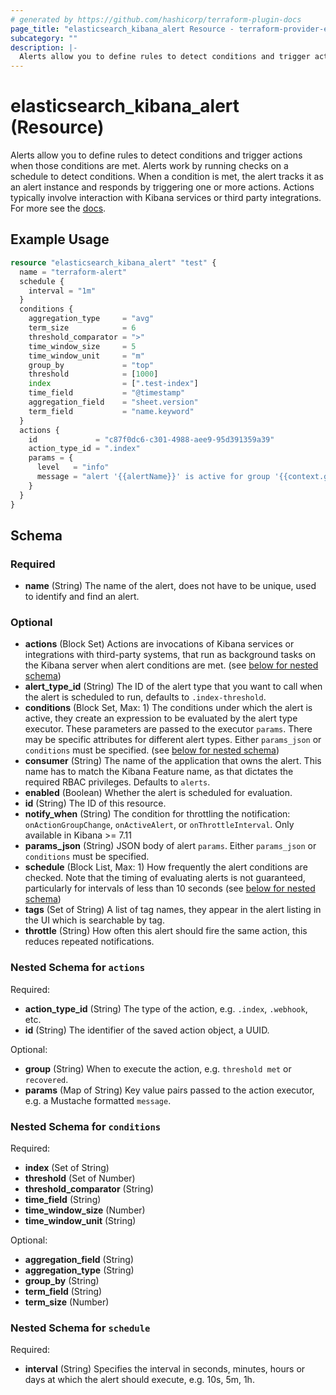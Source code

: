```yaml
---
# generated by https://github.com/hashicorp/terraform-plugin-docs
page_title: "elasticsearch_kibana_alert Resource - terraform-provider-elasticsearch"
subcategory: ""
description: |-
  Alerts allow you to define rules to detect conditions and trigger actions when those conditions are met. Alerts work by running checks on a schedule to detect conditions. When a condition is met, the alert tracks it as an alert instance and responds by triggering one or more actions. Actions typically involve interaction with Kibana services or third party integrations. For more see the docs https://www.elastic.co/guide/en/kibana/current/alerting-getting-started.html.
---
```


# elasticsearch_kibana_alert (Resource)

Alerts allow you to define rules to detect conditions and trigger actions when those conditions are met. Alerts work by running checks on a schedule to detect conditions. When a condition is met, the alert tracks it as an alert instance and responds by triggering one or more actions. Actions typically involve interaction with Kibana services or third party integrations. For more see the [docs](https://www.elastic.co/guide/en/kibana/current/alerting-getting-started.html).

## Example Usage

```terraform
resource "elasticsearch_kibana_alert" "test" {
  name = "terraform-alert"
  schedule {
    interval = "1m"
  }
  conditions {
    aggregation_type     = "avg"
    term_size            = 6
    threshold_comparator = ">"
    time_window_size     = 5
    time_window_unit     = "m"
    group_by             = "top"
    threshold            = [1000]
    index                = [".test-index"]
    time_field           = "@timestamp"
    aggregation_field    = "sheet.version"
    term_field           = "name.keyword"
  }
  actions {
    id             = "c87f0dc6-c301-4988-aee9-95d391359a39"
    action_type_id = ".index"
    params = {
      level   = "info"
      message = "alert '{{alertName}}' is active for group '{{context.group}}':\n\n- Value: {{context.value}}\n- Conditions Met: {{context.conditions}} over {{params.timeWindowSize}}{{params.timeWindowUnit}}\n- Timestamp: {{context.date}}"
    }
  }
}
```

<!-- schema generated by tfplugindocs -->
## Schema

### Required

- **name** (String) The name of the alert, does not have to be unique, used to identify and find an alert.

### Optional

- **actions** (Block Set) Actions are invocations of Kibana services or integrations with third-party systems, that run as background tasks on the Kibana server when alert conditions are met. (see [below for nested schema](#nestedblock--actions))
- **alert_type_id** (String) The ID of the alert type that you want to call when the alert is scheduled to run, defaults to `.index-threshold`.
- **conditions** (Block Set, Max: 1) The conditions under which the alert is active, they create an expression to be evaluated by the alert type executor. These parameters are passed to the executor `params`. There may be specific attributes for different alert types. Either `params_json` or `conditions` must be specified. (see [below for nested schema](#nestedblock--conditions))
- **consumer** (String) The name of the application that owns the alert. This name has to match the Kibana Feature name, as that dictates the required RBAC privileges. Defaults to `alerts`.
- **enabled** (Boolean) Whether the alert is scheduled for evaluation.
- **id** (String) The ID of this resource.
- **notify_when** (String) The condition for throttling the notification: `onActionGroupChange`, `onActiveAlert`, or `onThrottleInterval`. Only available in Kibana >= 7.11
- **params_json** (String) JSON body of alert `params`. Either `params_json` or `conditions` must be specified.
- **schedule** (Block List, Max: 1) How frequently the alert conditions are checked. Note that the timing of evaluating alerts is not guaranteed, particularly for intervals of less than 10 seconds (see [below for nested schema](#nestedblock--schedule))
- **tags** (Set of String) A list of tag names, they appear in the alert listing in the UI which is searchable by tag.
- **throttle** (String) How often this alert should fire the same action, this reduces repeated notifications.

<a id="nestedblock--actions"></a>
### Nested Schema for `actions`

Required:

- **action_type_id** (String) The type of the action, e.g. `.index`, `.webhook`, etc.
- **id** (String) The identifier of the saved action object, a UUID.

Optional:

- **group** (String) When to execute the action, e.g. `threshold met` or `recovered`.
- **params** (Map of String) Key value pairs passed to the action executor, e.g. a Mustache formatted `message`.


<a id="nestedblock--conditions"></a>
### Nested Schema for `conditions`

Required:

- **index** (Set of String)
- **threshold** (Set of Number)
- **threshold_comparator** (String)
- **time_field** (String)
- **time_window_size** (Number)
- **time_window_unit** (String)

Optional:

- **aggregation_field** (String)
- **aggregation_type** (String)
- **group_by** (String)
- **term_field** (String)
- **term_size** (Number)


<a id="nestedblock--schedule"></a>
### Nested Schema for `schedule`

Required:

- **interval** (String) Specifies the interval in seconds, minutes, hours or days at which the alert should execute, e.g. 10s, 5m, 1h.


